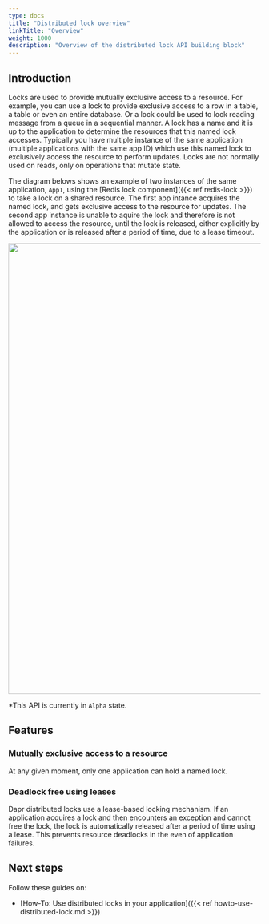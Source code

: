 ```yaml
---
type: docs
title: "Distributed lock overview"
linkTitle: "Overview"
weight: 1000
description: "Overview of the distributed lock API building block"
---
```


## Introduction
Locks are used to provide mutually exclusive access to a resource. For example, you can use a lock to provide exclusive access to a row in a table, a table or even an entire database. Or a lock could be used to lock reading message from a queue in a sequential manner. A lock has a name and it is up to the application to determine the resources that this named lock accesses. Typically you have multiple instance of the same application (multiple applications with the same app ID) which use this named lock to exclusively access the resource to perform updates. Locks are not normally used on reads, only on operations that mutate state.

The diagram belows shows an example of two instances of the same application, `App1`, using the [Redis lock component]({{< ref redis-lock >}}) to take a lock on a shared resource. The first app intance acquires the named lock, and gets exclusive access to the resource for updates. The second app instance is unable to aquire the lock and therefore is not allowed to access the resource, until the lock is released, either explicitly by the application or is released after a period of time, due to a lease timeout. 

<img src="/images/lock-overview.png" width=900>

*This API is currently in `Alpha` state.

## Features

### Mutually exclusive access to a resource
At any given moment, only one application can hold a named lock.

### Deadlock free using leases
Dapr distributed locks use a lease-based locking mechanism. If an application acquires a lock and then encounters an exception and cannot free the lock, the lock is automatically released after a period of time using a lease. This prevents resource deadlocks in the even of application failures.

## Next steps
Follow these guides on:
- [How-To: Use distributed locks in your application]({{< ref howto-use-distributed-lock.md >}})

